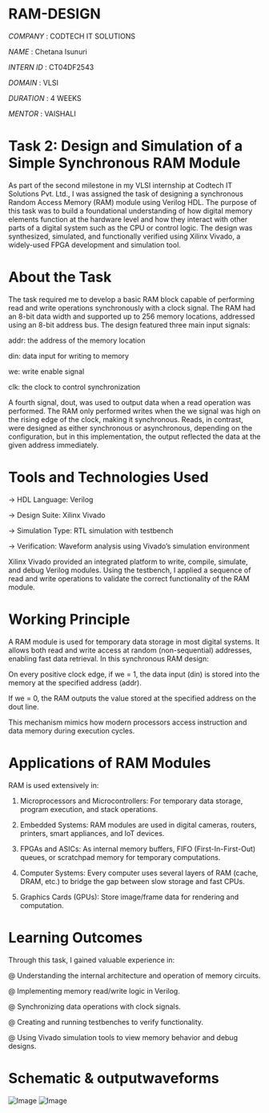 # RAM-DESIGN

*COMPANY* : CODTECH IT SOLUTIONS

*NAME* : Chetana Isunuri

*INTERN ID* : CT04DF2543

*DOMAIN* : VLSI

*DURATION* : 4 WEEKS

*MENTOR* : VAISHALI

# Task 2: Design and Simulation of a Simple Synchronous RAM Module
As part of the second milestone in my VLSI internship at Codtech IT Solutions Pvt. Ltd., I was assigned the task of designing a synchronous Random Access Memory (RAM) module using Verilog HDL. The purpose of this task was to build a foundational understanding of how digital memory elements function at the hardware level and how they interact with other parts of a digital system such as the CPU or control logic. The design was synthesized, simulated, and functionally verified using Xilinx Vivado, a widely-used FPGA development and simulation tool.

# About the Task
The task required me to develop a basic RAM block capable of performing read and write operations synchronously with a clock signal. The RAM had an 8-bit data width and supported up to 256 memory locations, addressed using an 8-bit address bus. The design featured three main input signals:

addr: the address of the memory location

din: data input for writing to memory

we: write enable signal

clk: the clock to control synchronization

A fourth signal, dout, was used to output data when a read operation was performed. The RAM only performed writes when the we signal was high on the rising edge of the clock, making it synchronous. Reads, in contrast, were designed as either synchronous or asynchronous, depending on the configuration, but in this implementation, the output reflected the data at the given address immediately.

# Tools and Technologies Used

-> HDL Language: Verilog

-> Design Suite: Xilinx Vivado

-> Simulation Type: RTL simulation with testbench

-> Verification: Waveform analysis using Vivado’s simulation environment

Xilinx Vivado provided an integrated platform to write, compile, simulate, and debug Verilog modules. Using the testbench, I applied a sequence of read and write operations to validate the correct functionality of the RAM module.

# Working Principle
A RAM module is used for temporary data storage in most digital systems. It allows both read and write access at random (non-sequential) addresses, enabling fast data retrieval. In this synchronous RAM design:

On every positive clock edge, if we = 1, the data input (din) is stored into the memory at the specified address (addr).

If we = 0, the RAM outputs the value stored at the specified address on the dout line.

This mechanism mimics how modern processors access instruction and data memory during execution cycles.

# Applications of RAM Modules
RAM is used extensively in:

1. Microprocessors and Microcontrollers: For temporary data storage, program execution, and stack operations.

2. Embedded Systems: RAM modules are used in digital cameras, routers, printers, smart appliances, and IoT devices.

3. FPGAs and ASICs: As internal memory buffers, FIFO (First-In-First-Out) queues, or scratchpad memory for temporary computations.

4. Computer Systems: Every computer uses several layers of RAM (cache, DRAM, etc.) to bridge the gap between slow storage and fast CPUs.

5. Graphics Cards (GPUs): Store image/frame data for rendering and computation.

# Learning Outcomes
Through this task, I gained valuable experience in:

@ Understanding the internal architecture and operation of memory circuits.

@ Implementing memory read/write logic in Verilog.

@ Synchronizing data operations with clock signals.

@ Creating and running testbenches to verify functionality.

@ Using Vivado simulation tools to view memory behavior and debug designs.

# Schematic & outputwaveforms

![Image](https://github.com/user-attachments/assets/2c9ba605-4d78-427a-a064-adf04f89817a)
![Image](https://github.com/user-attachments/assets/0a2fd166-6b47-408c-8dae-4af1ff8d33f3)
